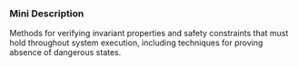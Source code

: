 ### Mini Description

Methods for verifying invariant properties and safety constraints that must hold throughout system execution, including techniques for proving absence of dangerous states.
